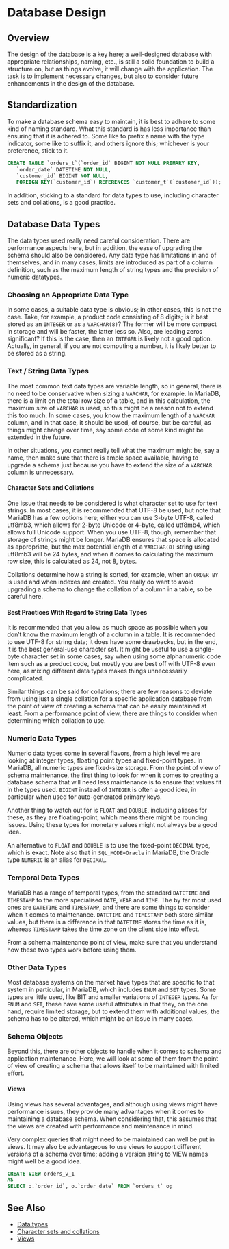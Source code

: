 # Database Design

## Overview

The design of the database is a key here; a well-designed database with appropriate relationships, naming, etc., is still a solid foundation to build a structure on, but as things evolve, it will change with the application. The task is to implement necessary changes, but also to consider future enhancements in the design of the database.

## Standardization

To make a database schema easy to maintain, it is best to adhere to some kind of naming standard. What this standard is has less importance than ensuring that it is adhered to. Some like to prefix a name with the type indicator, some like to suffix it, and others ignore this; whichever is your preference, stick to it.

```sql
CREATE TABLE `orders_t`(`order_id` BIGINT NOT NULL PRIMARY KEY,
   `order_date` DATETIME NOT NULL,
   `customer_id` BIGINT NOT NULL,
   FOREIGN KEY(`customer_id`) REFERENCES `customer_t`(`customer_id`));

```

In addition, sticking to a standard for data types to use, including character sets and collations, is a good practice.

## Database Data Types

The data types used really need careful consideration. There are performance aspects here, but in addition, the ease of upgrading the schema should also be considered. Any data type has limitations in and of themselves, and in many cases, limits are introduced as part of a column definition, such as the maximum length of string types and the precision of numeric datatypes.

### Choosing an Appropriate Data Type

In some cases, a suitable data type is obvious; in other cases, this is not the case. Take, for example, a product code consisting of 8 digits; is it best stored as an `INTEGER` or as a `VARCHAR(8)`? The former will be more compact in storage and will be faster, the latter less so. Also, are leading zeros significant? If this is the case, then an `INTEGER` is likely not a good option. Actually, in general, if you are not computing a number, it is likely better to be stored as a string.

### Text / String Data Types

The most common text data types are variable length, so in general, there is no need to be conservative when sizing a `VARCHAR`, for example. In MariaDB, there is a limit on the total row size of a table, and in this calculation, the maximum size of `VARCHAR` is used, so this might be a reason not to extend this too much. In some cases, you know the maximum length of a `VARCHAR` column, and in that case, it should be used, of course, but be careful, as things might change over time, say some code of some kind might be extended in the future.

In other situations, you cannot really tell what the maximum might be, say a name, then make sure that there is ample space available, having to upgrade a schema just because you have to extend the size of a `VARCHAR` column is unnecessary.

#### **Character Sets and Collations**

One issue that needs to be considered is what character set to use for text strings. In most cases, it is recommended that UTF-8 be used, but note that MariaDB has a few options here; either you can use 3-byte UTF-8, called utf8mb3, which allows for 2-byte Unicode or 4-byte, called utf8mb4, which allows full Unicode support. When you use UTF-8, though, remember that storage of strings might be longer. MariaDB ensures that space is allocated as appropriate, but the max potential length of a `VARCHAR(8)` string using utf8mb3 will be 24 bytes,  and when it comes to calculating the maximum row size, this is calculated as 24, not 8, bytes.

Collations determine how a string is sorted, for example, when an `ORDER BY` is used and when indexes are created. You really do want to avoid upgrading a schema to change the collation of a column in a table, so be careful here.

#### **Best Practices With Regard to String Data Types**

It is recommended that you allow as much space as possible when you don’t know the maximum length of a column in a table. It is recommended to use UTF-8 for string data; it does have some drawbacks, but in the end, it is the best general-use character set. It might be useful to use a single-byte character set in some cases, say when using some alphanumeric code item such as a product code, but mostly you are best off with UTF-8 even here, as mixing different data types makes things unnecessarily complicated.

Similar things can be said for collations; there are few reasons to deviate from using just a single collation for a specific application database from the point of view of creating a schema that can be easily maintained at least. From a performance point of view, there are things to consider when determining which collation to use.

### Numeric Data Types

Numeric data types come in several flavors, from a high level we are looking at integer types, floating point types and fixed-point types. In MariaDB, all numeric types are fixed-size storage. From the point of view of schema maintenance, the first thing to look for when it comes to creating a database schema that will need less maintenance is to ensure that values fit in the types used. `BIGINT` instead of `INTEGER` is often a good idea, in particular when used for auto-generated primary keys.

Another thing to watch out for is `FLOAT` and `DOUBLE`, including aliases for these, as they are floating-point, which means there might be rounding issues. Using these types for monetary values might not always be a good idea.

An alternative to `FLOAT` and `DOUBLE` is to use the fixed-point `DECIMAL` type, which is exact. Note also that in `SQL_MODE=Oracle` in MariaDB, the Oracle type `NUMERIC` is an alias for `DECIMAL`.

### Temporal Data Types

MariaDB has a range of temporal types, from the standard `DATETIME` and `TIMESTAMP` to the more specialised `DATE`, `YEAR` and `TIME`. The by far most used ones are `DATETIME` and `TIMESTAMP`, and there are some things to consider when it comes to maintenance. `DATETIME` and `TIMESTAMP` both store similar values, but there is a difference in that `DATETIME` stores the time as it is, whereas `TIMESTAMP` takes the time zone on the client side into effect.

From a schema maintenance point of view, make sure that you understand how these two types work before using them.

### Other Data Types

Most database systems on the market have types that are specific to that system in particular, in MariaDB, which includes `ENUM` and `SET` types. Some types are little used, like BIT and smaller variations of `INTEGER` types. As for `ENUM` and `SET`, these have some useful attributes in that they, on the one hand, require limited storage, but to extend them with additional values, the schema has to be altered, which might be an issue in many cases.

### Schema Objects

Beyond this, there are other objects to handle when it comes to schema and application maintenance. Here, we will look at some of them from the point of view of creating a schema that allows itself to be maintained with limited effort.

#### Views

Using views has several advantages, and although using views might have performance issues, they provide many advantages when it comes to maintaining a database schema. When considering that, this assumes that the views are created with performance and maintenance in mind.

Very complex queries that might need to be maintained can well be put in views. It may also be advantageous to use views to support different versions of a schema over time; adding a version string to VIEW names might well be a good idea.

```sql
CREATE VIEW orders_v_1
AS
SELECT o.`order_id`, o.`order_date` FROM `orders_t` o;
```

## See Also

* [Data types](../../reference/data-types/)
* [Character sets and collations](../../reference/data-types/string-data-types/character-sets/)
* [Views](../../server-usage/views/)
